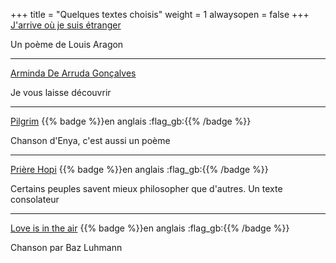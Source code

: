 +++
title = "Quelques textes choisis"
weight = 1
alwaysopen = false
+++
[J'arrive où je suis étranger](./aragon)

Un poème de Louis Aragon

---

[Arminda De Arruda Gonçalves](./goncalves)

Je vous laisse découvrir

---
[Pilgrim](./pilgrim) {{% badge %}}en anglais :flag_gb:{{% /badge %}}

Chanson d'Enya, c'est aussi un poème

---
[Prière Hopi](./hopi_prayer) {{% badge %}}en anglais :flag_gb:{{% /badge %}}

Certains peuples savent mieux philosopher que d'autres. Un texte consolateur

---
[Love is in the air](./love_is_in_the_air) {{% badge %}}en anglais :flag_gb:{{% /badge %}}

Chanson par Baz Luhmann
